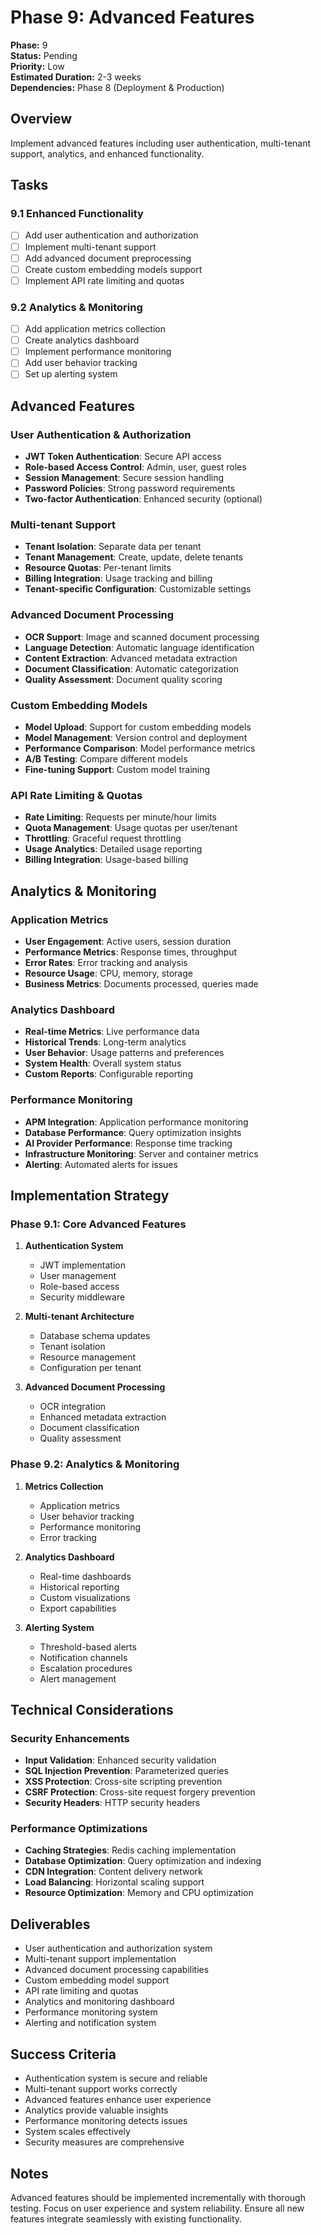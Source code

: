 # Phase 9: Advanced Features

**Phase:** 9  
**Status:** Pending  
**Priority:** Low  
**Estimated Duration:** 2-3 weeks  
**Dependencies:** Phase 8 (Deployment & Production)

## Overview
Implement advanced features including user authentication, multi-tenant support, analytics, and enhanced functionality.

## Tasks

### 9.1 Enhanced Functionality
- [ ] Add user authentication and authorization
- [ ] Implement multi-tenant support
- [ ] Add advanced document preprocessing
- [ ] Create custom embedding models support
- [ ] Implement API rate limiting and quotas

### 9.2 Analytics & Monitoring
- [ ] Add application metrics collection
- [ ] Create analytics dashboard
- [ ] Implement performance monitoring
- [ ] Add user behavior tracking
- [ ] Set up alerting system

## Advanced Features

### User Authentication & Authorization
- **JWT Token Authentication**: Secure API access
- **Role-based Access Control**: Admin, user, guest roles
- **Session Management**: Secure session handling
- **Password Policies**: Strong password requirements
- **Two-factor Authentication**: Enhanced security (optional)

### Multi-tenant Support
- **Tenant Isolation**: Separate data per tenant
- **Tenant Management**: Create, update, delete tenants
- **Resource Quotas**: Per-tenant limits
- **Billing Integration**: Usage tracking and billing
- **Tenant-specific Configuration**: Customizable settings

### Advanced Document Processing
- **OCR Support**: Image and scanned document processing
- **Language Detection**: Automatic language identification
- **Content Extraction**: Advanced metadata extraction
- **Document Classification**: Automatic categorization
- **Quality Assessment**: Document quality scoring

### Custom Embedding Models
- **Model Upload**: Support for custom embedding models
- **Model Management**: Version control and deployment
- **Performance Comparison**: Model performance metrics
- **A/B Testing**: Compare different models
- **Fine-tuning Support**: Custom model training

### API Rate Limiting & Quotas
- **Rate Limiting**: Requests per minute/hour limits
- **Quota Management**: Usage quotas per user/tenant
- **Throttling**: Graceful request throttling
- **Usage Analytics**: Detailed usage reporting
- **Billing Integration**: Usage-based billing

## Analytics & Monitoring

### Application Metrics
- **User Engagement**: Active users, session duration
- **Performance Metrics**: Response times, throughput
- **Error Rates**: Error tracking and analysis
- **Resource Usage**: CPU, memory, storage
- **Business Metrics**: Documents processed, queries made

### Analytics Dashboard
- **Real-time Metrics**: Live performance data
- **Historical Trends**: Long-term analytics
- **User Behavior**: Usage patterns and preferences
- **System Health**: Overall system status
- **Custom Reports**: Configurable reporting

### Performance Monitoring
- **APM Integration**: Application performance monitoring
- **Database Performance**: Query optimization insights
- **AI Provider Performance**: Response time tracking
- **Infrastructure Monitoring**: Server and container metrics
- **Alerting**: Automated alerts for issues

## Implementation Strategy

### Phase 9.1: Core Advanced Features
1. **Authentication System**
   - JWT implementation
   - User management
   - Role-based access
   - Security middleware

2. **Multi-tenant Architecture**
   - Database schema updates
   - Tenant isolation
   - Resource management
   - Configuration per tenant

3. **Advanced Document Processing**
   - OCR integration
   - Enhanced metadata extraction
   - Document classification
   - Quality assessment

### Phase 9.2: Analytics & Monitoring
1. **Metrics Collection**
   - Application metrics
   - User behavior tracking
   - Performance monitoring
   - Error tracking

2. **Analytics Dashboard**
   - Real-time dashboards
   - Historical reporting
   - Custom visualizations
   - Export capabilities

3. **Alerting System**
   - Threshold-based alerts
   - Notification channels
   - Escalation procedures
   - Alert management

## Technical Considerations

### Security Enhancements
- **Input Validation**: Enhanced security validation
- **SQL Injection Prevention**: Parameterized queries
- **XSS Protection**: Cross-site scripting prevention
- **CSRF Protection**: Cross-site request forgery prevention
- **Security Headers**: HTTP security headers

### Performance Optimizations
- **Caching Strategies**: Redis caching implementation
- **Database Optimization**: Query optimization and indexing
- **CDN Integration**: Content delivery network
- **Load Balancing**: Horizontal scaling support
- **Resource Optimization**: Memory and CPU optimization

## Deliverables
- User authentication and authorization system
- Multi-tenant support implementation
- Advanced document processing capabilities
- Custom embedding model support
- API rate limiting and quotas
- Analytics and monitoring dashboard
- Performance monitoring system
- Alerting and notification system

## Success Criteria
- Authentication system is secure and reliable
- Multi-tenant support works correctly
- Advanced features enhance user experience
- Analytics provide valuable insights
- Performance monitoring detects issues
- System scales effectively
- Security measures are comprehensive

## Notes
Advanced features should be implemented incrementally with thorough testing. Focus on user experience and system reliability. Ensure all new features integrate seamlessly with existing functionality.
